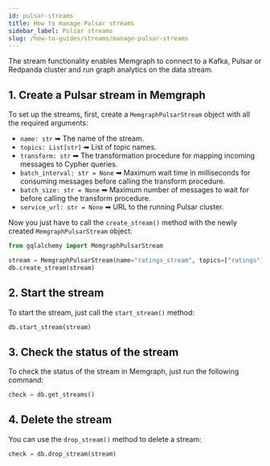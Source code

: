```yaml
---
id: pulsar-streams
title: How to manage Pulsar streams
sidebar_label: Pulsar streams
slug: /how-to-guides/streams/manage-pulsar-streams
---
```


The stream functionality enables Memgraph to connect to a Kafka, Pulsar or
Redpanda cluster and run graph analytics on the data stream. 

## 1. Create a Pulsar stream in Memgraph

To set up the streams, first, create a `MemgraphPulsarStream` object with all
the required arguments:

- `name: str` ➡ The name of the stream.
- `topics: List[str]` ➡ List of topic names.
- `transform: str` ➡ The transformation procedure for mapping incoming messages
  to Cypher queries.
- `batch_interval: str = None` ➡ Maximum wait time in milliseconds for consuming
  messages before calling the transform procedure.
- `batch_size: str = None` ➡ Maximum number of messages to wait for before
  calling the transform procedure.
- `service_url: str = None` ➡ URL to the running Pulsar cluster.

Now you just have to call the `create_stream()` method with the newly created
`MemgraphPulsarStream` object:

```python
from gqlalchemy import MemgraphPulsarStream

stream = MemgraphPulsarStream(name="ratings_stream", topics=["ratings"], transform="movielens.rating", service_url="localhost:6650")
db.create_stream(stream)
```

## 2. Start the stream

To start the stream, just call the `start_stream()` method:

```python
db.start_stream(stream)
```

## 3. Check the status of the stream

To check the status of the stream in Memgraph, just run the following command:

```python 
check = db.get_streams()
```

## 4. Delete the stream

You can use the `drop_stream()` method to delete a stream:

```python 
check = db.drop_stream(stream)
```
